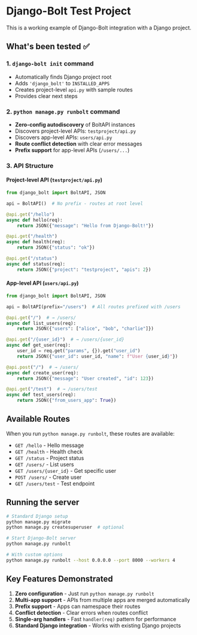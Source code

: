 # Django-Bolt Test Project

This is a working example of Django-Bolt integration with a Django project.

## What's been tested ✅

### 1. `django-bolt init` command

- Automatically finds Django project root
- Adds `'django_bolt'` to `INSTALLED_APPS`
- Creates project-level `api.py` with sample routes
- Provides clear next steps

### 2. `python manage.py runbolt` command

- **Zero-config autodiscovery** of BoltAPI instances
- Discovers project-level APIs: `testproject/api.py`
- Discovers app-level APIs: `users/api.py`
- **Route conflict detection** with clear error messages
- **Prefix support** for app-level APIs (`/users/...`)

### 3. API Structure

#### Project-level API (`testproject/api.py`)

```python
from django_bolt import BoltAPI, JSON

api = BoltAPI()  # No prefix - routes at root level

@api.get("/hello")
async def hello(req):
    return JSON({"message": "Hello from Django-Bolt!"})

@api.get("/health")
async def health(req):
    return JSON({"status": "ok"})

@api.get("/status")
async def status(req):
    return JSON({"project": "testproject", "apis": 2})
```

#### App-level API (`users/api.py`)

```python
from django_bolt import BoltAPI, JSON

api = BoltAPI(prefix="/users")  # All routes prefixed with /users

@api.get("/")  # → /users/
async def list_users(req):
    return JSON({"users": ["alice", "bob", "charlie"]})

@api.get("/{user_id}")  # → /users/{user_id}
async def get_user(req):
    user_id = req.get("params", {}).get("user_id")
    return JSON({"user_id": user_id, "name": f"User {user_id}"})

@api.post("/")  # → /users/
async def create_user(req):
    return JSON({"message": "User created", "id": 123})

@api.get("/test")  # → /users/test
async def test_users(req):
    return JSON({"from_users_app": True})
```

## Available Routes

When you run `python manage.py runbolt`, these routes are available:

- `GET /hello` - Hello message
- `GET /health` - Health check
- `GET /status` - Project status
- `GET /users/` - List users
- `GET /users/{user_id}` - Get specific user
- `POST /users/` - Create user
- `GET /users/test` - Test endpoint

## Running the server

```bash
# Standard Django setup
python manage.py migrate
python manage.py createsuperuser  # optional

# Start Django-Bolt server
python manage.py runbolt

# With custom options
python manage.py runbolt --host 0.0.0.0 --port 8000 --workers 4
```

## Key Features Demonstrated

1. **Zero configuration** - Just run `python manage.py runbolt`
2. **Multi-app support** - APIs from multiple apps are merged automatically
3. **Prefix support** - Apps can namespace their routes
4. **Conflict detection** - Clear errors when routes conflict
5. **Single-arg handlers** - Fast `handler(req)` pattern for performance
6. **Standard Django integration** - Works with existing Django projects
